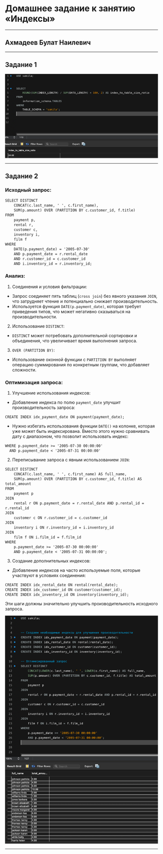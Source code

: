 # Домашнее задание к занятию «Индексы»

---
## Ахмадеев Булат Наилевич

---

## Задание 1

![alt text](<images/Снимок экрана 2024-08-19 в 12.54.25.png>)

---

## Задание 2

### Исходный запрос:

```
SELECT DISTINCT
    CONCAT(c.last_name, ' ', c.first_name),
    SUM(p.amount) OVER (PARTITION BY c.customer_id, f.title)
FROM
    payment p,
    rental r,
    customer c,
    inventory i,
    film f
WHERE
    DATE(p.payment_date) = '2005-07-30'
    AND p.payment_date = r.rental_date
    AND r.customer_id = c.customer_id
    AND i.inventory_id = r.inventory_id;
```

### Анализ:

1. Соединения и условия фильтрации:

* Запрос соединяет пять таблиц (```cross join```) без явного указания ```JOIN```, что затрудняет чтение и потенциально снижает производительность.
* Используется функция ```DATE(p.payment_date)```, которая требует приведения типов, что может негативно сказываться на производительности.

2. Использование ```DISTINCT```:

* ```DISTINCT``` может потребовать дополнительной сортировки и объединения, что увеличивает время выполнения запроса.

3. ```OVER (PARTITION BY)```:

* Использование оконной функции с ```PARTITION BY``` выполняет операцию суммирования по конкретным группам, что добавляет сложности.

### Оптимизация запроса:

1. Улучшение использования индексов:

* Добавление индекса по полю ```payment_date``` улучшит производительность запроса:

```
CREATE INDEX idx_payment_date ON payment(payment_date);
```

* Нужно избегать использования функции ```DATE()``` на колонке, которая уже может быть индексирована. Вместо этого нужно сравнивать дату с диапазоном, что позволит использовать индекс:

```
WHERE p.payment_date >= '2005-07-30 00:00:00' 
  AND p.payment_date < '2005-07-31 00:00:00'
```

2. Переписывание запроса с явным использованием ```JOIN```:

```
SELECT DISTINCT
    CONCAT(c.last_name, ' ', c.first_name) AS full_name,
    SUM(p.amount) OVER (PARTITION BY c.customer_id, f.title) AS total_amount
FROM
    payment p
JOIN
    rental r ON p.payment_date = r.rental_date AND p.rental_id = r.rental_id
JOIN
    customer c ON r.customer_id = c.customer_id
JOIN
    inventory i ON r.inventory_id = i.inventory_id
JOIN
    film f ON i.film_id = f.film_id
WHERE
    p.payment_date >= '2005-07-30 00:00:00' 
    AND p.payment_date < '2005-07-31 00:00:00';
```

3. Создание дополнительных индексов:

* Добавление индексов на часто используемые поля, которые участвуют в условиях соединения:

```
CREATE INDEX idx_rental_date ON rental(rental_date);
CREATE INDEX idx_customer_id ON customer(customer_id);
CREATE INDEX idx_inventory_id ON inventory(inventory_id);
```

Эти шаги должны значительно улучшить производительность исходного запроса.

![alt text](<images/Снимок экрана 2024-08-19 в 13.03.22.png>)

---